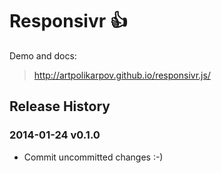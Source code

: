 # Responsivr :+1:

Demo and docs:
> http://artpolikarpov.github.io/responsivr.js/

## Release History
### 2014-01-24 v0.1.0
* Commit uncommitted changes :-)
